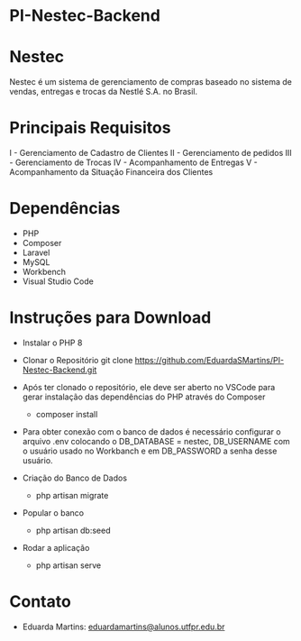 # PI-Nestec-Backend
# Nestec 
Nestec é um sistema de gerenciamento de compras baseado no sistema de vendas, 
entregas e trocas da Nestlé S.A. no Brasil.

# Principais Requisitos 
I - Gerenciamento de Cadastro de Clientes
II - Gerenciamento de pedidos
III - Gerenciamento de Trocas
IV - Acompanhamento de Entregas
V - Acompanhamento da Situação Financeira dos Clientes

# Dependências
- PHP
- Composer
- Laravel
- MySQL
- Workbench
- Visual Studio Code

# Instruções para Download
- Instalar o PHP 8

- Clonar o Repositório
    git clone https://github.com/EduardaSMartins/PI-Nestec-Backend.git

- Após ter clonado o repositório, ele deve ser aberto no VSCode para gerar instalação 
das dependências do PHP através do Composer
    - composer install

- Para obter conexão com o banco de dados é necessário configurar o arquivo .env colocando o DB_DATABASE = nestec, DB_USERNAME com o usuário usado no Workbanch e em DB_PASSWORD a senha desse usuário.

- Criação do Banco de Dados
    - php artisan migrate
- Popular o banco
    - php artisan db:seed

- Rodar a aplicação 
    - php artisan serve

# Contato 
- Eduarda Martins: eduardamartins@alunos.utfpr.edu.br
